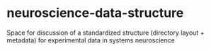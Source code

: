 # neuroscience-data-structure
Space for discussion of a standardized structure (directory layout + metadata) for experimental data in systems neuroscience
